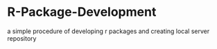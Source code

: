 # R-Package-Development
a simple procedure of developing r packages and creating local server repository
